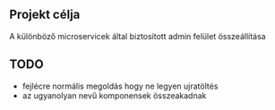 ## Projekt célja
A különböző microservicek által biztosított admin felület összeállítása

## TODO
- fejlécre normális megoldás hogy ne legyen ujratöltés
- az ugyanolyan nevű komponensek összeakadnak
